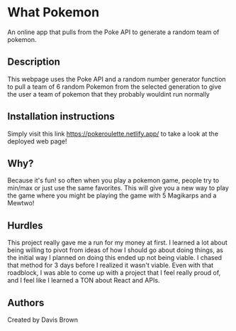 # What Pokemon

An online app that pulls from the Poke API to generate a random team of pokemon.

## Description

This webpage uses the Poke API and a random number generator function to pull a team of 6 random Pokemon from the selected generation to give the user a team of pokemon that they probably wouldint run normally

## Installation instructions
Simply visit this link https://pokeroulette.netlify.app/ to take a look at the deployed web page!

## Why?
Because it's fun! so often when you play a pokemon game, people try to min/max or just use the same favorites. This will give you a new way to play the game where you might be playing the game with 5 Magikarps and a Mewtwo!

## Hurdles
This project really gave me a run for my money at first.  I learned a lot about being willing to pivot from ideas of how I should go about doing things, as the initial way I planned on doing this ended up not being viable.  I chased that method for 3 days before I realized it wasn't viable.  Even with that roadblock, I was able to come up with a project that I feel really proud of, and I feel like I learned a TON about React and APIs.

## Authors

Created by Davis Brown
